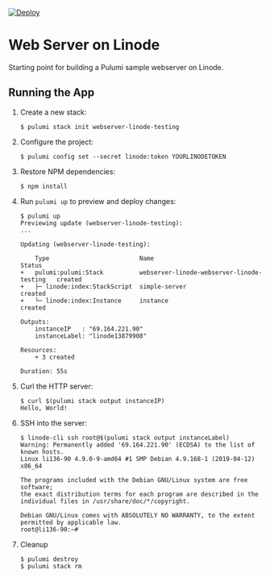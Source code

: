 [![Deploy](https://get.pulumi.com/new/button.svg)](https://app.pulumi.com/new)

# Web Server on Linode

Starting point for building a Pulumi sample webserver on Linode.

## Running the App

1.  Create a new stack:

    ```
    $ pulumi stack init webserver-linode-testing
    ```

1.  Configure the project:

    ```
    $ pulumi config set --secret linode:token YOURLINODETOKEN
    ```

1.  Restore NPM dependencies:

    ```
    $ npm install
    ```

1.  Run `pulumi up` to preview and deploy changes:

    ``` 
    $ pulumi up
    Previewing update (webserver-linode-testing):
    ...

    Updating (webserver-linode-testing):

        Type                         Name                                        Status
    +   pulumi:pulumi:Stack          webserver-linode-webserver-linode-testing   created
    +   ├─ linode:index:StackScript  simple-server                               created
    +   └─ linode:index:Instance     instance                                    created

    Outputs:
        instanceIP   : "69.164.221.90"
        instanceLabel: "linode13879908"

    Resources:
        + 3 created

    Duration: 55s
    ```

1.  Curl the HTTP server:

    ```
    $ curl $(pulumi stack output instanceIP)
    Hello, World!
    ```

1.  SSH into the server:

    ```
    $ linode-cli ssh root@$(pulumi stack output instanceLabel)
    Warning: Permanently added '69.164.221.90' (ECDSA) to the list of known hosts.
    Linux li136-90 4.9.0-9-amd64 #1 SMP Debian 4.9.168-1 (2019-04-12) x86_64

    The programs included with the Debian GNU/Linux system are free software;
    the exact distribution terms for each program are described in the
    individual files in /usr/share/doc/*/copyright.

    Debian GNU/Linux comes with ABSOLUTELY NO WARRANTY, to the extent
    permitted by applicable law.
    root@li136-90:~#
    ```

1. Cleanup

    ```
    $ pulumi destroy
    $ pulumi stack rm
    ```
